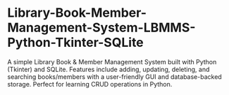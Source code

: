 # Library-Book-Member-Management-System-LBMMS-Python-Tkinter-SQLite
A simple Library Book &amp; Member Management System built with Python (Tkinter) and SQLite. Features include adding, updating, deleting, and searching books/members with a user-friendly GUI and database-backed storage. Perfect for learning CRUD operations in Python.
